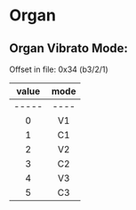 # Organ


## Organ Vibrato Mode:

Offset in file: 0x34 (b3/2/1)

| value | mode
| :---: | :---:
| ----- | ----
| 0     | V1
| 1     | C1
| 2     | V2
| 3     | C2
| 4     | V3
| 5     | C3
